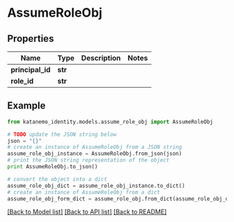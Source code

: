 # AssumeRoleObj


## Properties
Name | Type | Description | Notes
------------ | ------------- | ------------- | -------------
**principal_id** | **str** |  | 
**role_id** | **str** |  | 

## Example

```python
from katanemo_identity.models.assume_role_obj import AssumeRoleObj

# TODO update the JSON string below
json = "{}"
# create an instance of AssumeRoleObj from a JSON string
assume_role_obj_instance = AssumeRoleObj.from_json(json)
# print the JSON string representation of the object
print AssumeRoleObj.to_json()

# convert the object into a dict
assume_role_obj_dict = assume_role_obj_instance.to_dict()
# create an instance of AssumeRoleObj from a dict
assume_role_obj_form_dict = assume_role_obj.from_dict(assume_role_obj_dict)
```
[[Back to Model list]](../README.md#documentation-for-models) [[Back to API list]](../README.md#documentation-for-api-endpoints) [[Back to README]](../README.md)


